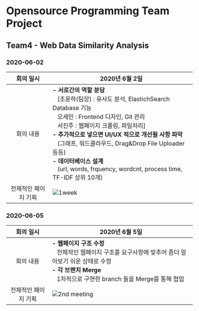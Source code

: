 # Opensource Programming Team Project
## Team4 - Web Data Similarity Analysis

### 2020-06-02
| 회의 일시   | 2020년 6월 2일                                               |   
| :----:     | ------------------------------------------------------------ | 
| 회의 내용  | **- 서로간의 역할 분담**<br>&nbsp;&nbsp;&nbsp;[조윤하(팀장) : 유사도 분석, ElastichSearch Database 기능<br>&nbsp;&nbsp;&nbsp;오세민 : Frontend 디자인, Git 관리<br>&nbsp;&nbsp;&nbsp;서진주 : 웹페이지 크롤링, 파일처리]<br> **- 추가적으로 넣으면 UI/UX 적으로 개선될 사항 파악**<br>&nbsp;&nbsp;&nbsp;(그래프, 워드클라우드, Drag&Drop File Uploader 등등) <br> **- 데이터베이스  설계**<br>&nbsp;&nbsp;&nbsp;(url, words, frquency, wordcnt, process time, TF-IDF 상위 10개)|
|전체적인 페이지 기획|![1week](https://user-images.githubusercontent.com/41224549/83529191-f9687680-a524-11ea-9bfd-616f06e153e9.PNG)  | 


### 2020-06-05
| 회의 일시   | 2020년 6월 5일                                               |   
| :----:     | ------------------------------------------------------------ | 
| 회의 내용  | **- 웹페이지 구조 수정**<br>&nbsp;&nbsp;&nbsp;전체적인 웹페이지 구조를 요구사항에 맞추어 좀더 알아보기 쉬운 상태로 수정<br> **- 각 브랜치 Merge**<br>&nbsp;&nbsp;&nbsp;1차적으로 구현한 branch 들을 Merge를 통해 협업|
|전체적인 페이지 기획|![2nd meeting](https://user-images.githubusercontent.com/41224549/83878552-49d71280-a777-11ea-88f4-7c43acbf7ba8.PNG)  | 
